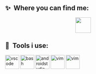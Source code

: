 <h2> ✨ &nbsp;Where you can find me:</h2>
<p align="center">
<a href="https://www.reddit.com/user/aurcbyz/">
<img height="50" src="https://www.svgrepo.com/show/14413/reddit.svg"/>
<a href="https://www.youtube.com/@aurcby"  
<img height="50" src="https://www.svgrepo.com/show/13671/youtube.svg"/>
</a>

<h2> 🚀 &nbsp;Tools i use:</h2>
<p align="left">
<img src="https://cdn.jsdelivr.net/gh/devicons/devicon@latest/icons/vscode/vscode-original.svg" alt="vscode" width="45" height="45"/>
<img src="https://cdn.jsdelivr.net/gh/devicons/devicon@latest/icons/bash/bash-original.svg" alt="bash" width="45" height="45"/>
<img src="https://cdn.jsdelivr.net/gh/devicons/devicon@latest/icons/androidstudio/androidstudio-original.svg" alt="androidstudio" width="45" height="45"/>
<img src="https://cdn.jsdelivr.net/gh/devicons/devicon@latest/icons/vim/vim-original.svg" alt="vim" width="45" height="45" />
  <img src="https://cdn.jsdelivr.net/gh/devicons/devicon@latest/icons/gimp/gimp-original.svg" alt="vim" width="45" height="45" />
</p>

<!---
aurcby/aurcby is a ✨ special ✨ repository because its `README.md` (this file) appears on your GitHub profile.
You can click the Preview link to take a look at your changes.
--->
